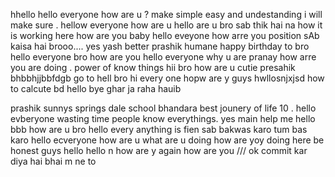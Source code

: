 hhello hello everyone how are u ?
make   simple  easy and undestanding 
 i will make sure .
hellow everyone how are u  hello are u bro
sab thik hai na 
how it is working here  how are  you baby
hello eveyone how arre you position  sAb kaisa hai brooo....
yes yash better prashik humane  happy birthday to bro hello everyone bro 
how are you 
hello everyone
why u are   pranay how arre you are doing . power of know things 
 hii bro how are u cutie
presahik bhbbhjjbbfdgb go to hell bro  hi every one hopw are y guys  hwllosnjxjsd
how to calcute bd hello bye ghar ja raha hauib

prashik  sunnys springs dale school bhandara  best jounery of life 10 . hello evberyone 
wasting time  people know everythings.
yes main help me  hello bbb
how are u bro 
hello every anything is fien sab bakwas karo tum bas karo  hello ecveryone how are u 
 what are u doing how are yoy doing here be honest guys  hello hello n
how are y again how are you  /// 
ok commit kar diya hai bhai m ne to
